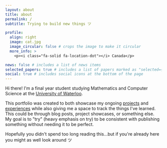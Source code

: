 ```yaml
---
layout: about
title: about
permalink: /
subtitle: Trying to build new things ツ

profile:
  align: right
  image: cat.jpg
  image_circular: false # crops the image to make it circular
  more_info: >
    <p><i class="fa-solid fa-location-dot"></i> Canada</p>

news: false # includes a list of news items
selected_papers: true # includes a list of papers marked as "selected={true}"
social: true # includes social icons at the bottom of the page
---
```


Hi there! I'm a final year student studying Mathematics and Computer Science at the [University of Waterloo]().

This portfolio was created to both showcase my ongoing [projects](/projects/) and [experiences](/cv/) while also giving me a space to track the things I've learned.
This could be through blog posts, project showcases, or something else. My goal is to "try" (heavy emphasis on try) to be consistent with publishing
something without needing it to be perfect.

Hopefully you didn't spend too long reading this...but if you're already here you might as well look around ツ

<!-- Write your biography here. Tell the world about yourself. Link to your favorite [subreddit](http://reddit.com). You can put a picture in, too. The code is already in, just name your picture `prof_pic.jpg` and put it in the `img/` folder.

Put your address / P.O. box / other info right below your picture. You can also disable any of these elements by editing `profile` property of the YAML header of your `_pages/about.md`. Edit `_bibliography/papers.bib` and Jekyll will render your [publications page](/al-folio/publications/) automatically.

Link to your social media connections, too. This theme is set up to use [Font Awesome icons](https://fontawesome.com/) and [Academicons](https://jpswalsh.github.io/academicons/), like the ones below. Add your Facebook, Twitter, LinkedIn, Google Scholar, or just disable all of them. -->
